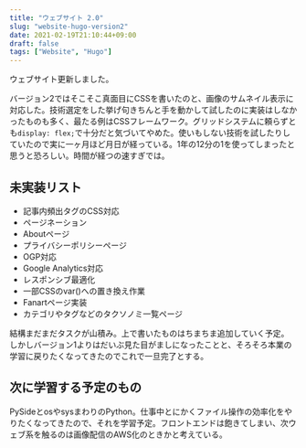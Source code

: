 ```yaml
---
title: "ウェブサイト 2.0"
slug: "website-hugo-version2"
date: 2021-02-19T21:10:44+09:00
draft: false
tags: ["Website", "Hugo"]
---
```


ウェブサイト更新しました。   

バージョン2ではそこそこ真面目にCSSを書いたのと、画像のサムネイル表示に対応した。技術選定をした挙げ句きちんと手を動かして試したのに実装はしなかったものも多く、最たる例はCSSフレームワーク。グリッドシステムに頼らずとも`display: flex;`で十分だと気づいてやめた。使いもしない技術を試したりしていたので実に一ヶ月ほど月日が経っている。1年の12分の1を使ってしまったと思うと恐ろしい。時間が経つの速すぎでは。

## 未実装リスト  

- 記事内頻出タグのCSS対応  
- ページネーション  
- Aboutページ  
- プライバシーポリシーページ  
- OGP対応
- Google Analytics対応
- レスポンシブ最適化  
- 一部CSSのvar()への置き換え作業  
- Fanartページ実装  
- カテゴリやタグなどのタクソノミ一覧ページ  

結構まだまだタスクが山積み。上で書いたものはちまちま追加していく予定。  
しかしバージョン1よりはだいぶ見た目がましになったことと、そろそろ本業の学習に戻りたくなってきたのでこれで一旦完了とする。

## 次に学習する予定のもの  

PySideとosやsysまわりのPython。仕事中とにかくファイル操作の効率化をやりたくなってきたので、それを学習予定。フロントエンドは飽きてしまい、次ウェブ系を触るのは画像配信のAWS化のときかと考えている。
